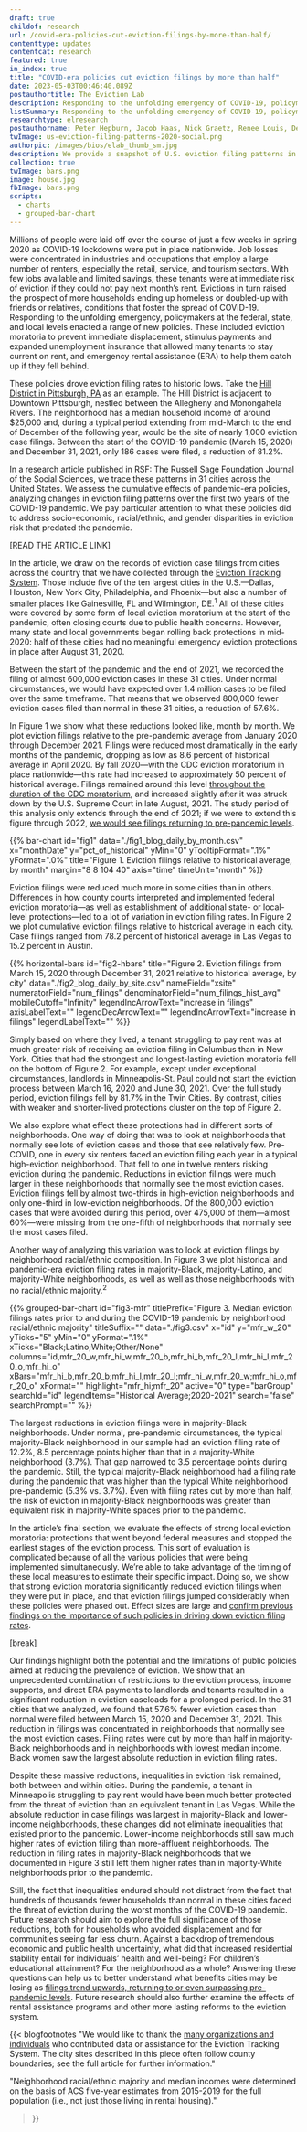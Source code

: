 ```yaml
---
draft: true
childof: research
url: /covid-era-policies-cut-eviction-filings-by-more-than-half/
contenttype: updates
contentcat: research
featured: true
in_index: true
title: "COVID-era policies cut eviction filings by more than half"
date: 2023-05-03T00:46:40.089Z
postauthortitle: The Eviction Lab
description: Responding to the unfolding emergency of COVID-19, policymakers at the federal, state, and local levels enacted a range of new policies. These policies drove eviction filing rates to historic lows.
listSummary: Responding to the unfolding emergency of COVID-19, policymakers at the federal, state, and local levels enacted a range of new policies. These policies drove eviction filing rates to historic lows.
researchtype: elresearch
postauthorname: Peter Hepburn, Jacob Haas, Nick Graetz, Renee Louis, Devin Q. Rutan, Anne Kat Alexander, Jasmine Rangel, Olivia Jin, Emily Benfer, and Matthew Desmond
twImage: us-eviction-filing-patterns-2020-social.png
authorpic: /images/bios/elab_thumb_sm.jpg
description: We provide a snapshot of U.S. eviction filing patterns in 2020 and a first description of how effective these policies were. In a year that was unprecedented in many respects, we aim to show how renters fared, and what they may be facing in 2021.
collection: true
twImage: bars.png
image: house.jpg
fbImage: bars.png
scripts:
  - charts
  - grouped-bar-chart
---
```


<style>
  #fig3-mfr .chart__bar.mfr_hi {
    fill: var(--c1);
  }
  
  #fig3-mfr .chart__bar.mfr_20 {
    fill: var(--c2);
  }
  
</style>

<span class="dropcap green">M</span>illions of people were laid off over the course of just a few weeks in spring 2020 as COVID-19 lockdowns were put in place nationwide. Job losses were concentrated in industries and occupations that employ a large number of renters, especially the retail, service, and tourism sectors. With few jobs available and limited savings, these tenants were at immediate risk of eviction if they could not pay next month’s rent. Evictions in turn raised the prospect of more households ending up homeless or doubled-up with friends or relatives, conditions that foster the spread of COVID-19. Responding to the unfolding emergency, policymakers at the federal, state, and local levels enacted a range of new policies. These included eviction moratoria to prevent immediate displacement, stimulus payments and expanded unemployment insurance that allowed many tenants to stay current on rent, and emergency rental assistance (ERA) to help them catch up if they fell behind. 

These policies drove eviction filing rates to historic lows. Take the [Hill District in Pittsburgh, PA](https://www.google.com/maps/place/Pittsburgh,+PA+15219/@40.4506351,-79.9822375,13z/data=!3m1!4b1!4m6!3m5!1s0x8834f15f65521405:0xa3568b4291b83a30!8m2!3d40.440368!4d-79.9836108!16s%2Fm%2F020tq_f) as an example. The Hill District is adjacent to Downtown Pittsburgh, nestled between  the Allegheny and Monongahela Rivers. The neighborhood has a median household income of around $25,000 and, during a typical period extending from mid-March to the end of December of the following year, would be the site of nearly 1,000 eviction case filings. Between the start of the COVID-19 pandemic (March 15, 2020) and December 31, 2021, only 186 cases were filed, a reduction of 81.2%. 

In a research article published in RSF: The Russell Sage Foundation Journal of the Social Sciences, we trace these patterns in 31 cities across the United States. We assess the cumulative effects of pandemic-era policies, analyzing changes in eviction filing patterns over the first two years of the COVID-19 pandemic. We pay particular attention to what these policies did to address socio-economic, racial/ethnic, and gender disparities in eviction risk that predated the pandemic. 

[READ THE ARTICLE LINK]

In the article, we draw on the records of eviction case filings from cities across the country that we have collected through the [Eviction Tracking System](https://evictionlab.org/eviction-tracking/). Those include five of the ten largest cities in the U.S.—Dallas, Houston, New York City, Philadelphia, and Phoenix—but also a number of smaller places like Gainesville, FL and Wilmington, DE.<sup>1</sup> All of these cities were covered by some form of local eviction moratorium at the start of the pandemic, often closing courts due to public health concerns. However, many state and local governments began rolling back protections in mid-2020: half of these cities had no meaningful emergency eviction protections in place after August 31, 2020.

Between the start of the pandemic and the end of 2021, we recorded the filing of almost 600,000 eviction cases in these 31 cities. Under normal circumstances, we would have expected over 1.4 million cases to be filed over the same timeframe. That means that we observed 800,000 fewer eviction cases filed than normal in these 31 cities, a reduction of 57.6%. 

In Figure 1 we show what these reductions looked like, month by month. We plot eviction filings relative to the pre-pandemic average from January 2020 through December 2021. Filings were reduced most dramatically in the early months of the pandemic, dropping as low as 8.6 percent of historical average in April 2020. By fall 2020—with the CDC eviction moratorium in place nationwide—this rate had increased to approximately 50 percent of historical average. Filings remained around this level [throughout the duration of the CDC moratorium](https://evictionlab.org/eleven-months-cdc/), and increased slightly after it was struck down by the U.S. Supreme Court in late August, 2021. The study period of this analysis only extends through the end of 2021; if we were to extend this figure through 2022, [we would see filings returning to pre-pandemic levels](https://evictionlab.org/ets-report-2022/).

{{% bar-chart
  id="fig1"
  data="./fig1_blog_daily_by_month.csv"
  x="monthDate"
  y="pct_of_historical"
  yMin="0"
  yTooltipFormat=".1%"
  yFormat=".0%"
  title="Figure 1. Eviction filings relative to historical average, by month"
  margin="8 8 104 40"
  axis="time"
  timeUnit="month"
%}}


Eviction filings were reduced much more in some cities than in others. Differences in how county courts interpreted and implemented federal eviction moratoria—as well as establishment of additional state- or local-level protections—led to a lot of variation in eviction filing rates. In Figure 2 we plot cumulative eviction filings relative to historical average in each city. Case filings ranged from 78.2 percent of historical average in Las Vegas to 15.2 percent in Austin.


{{% horizontal-bars
  id="fig2-hbars"
  title="Figure 2. Eviction filings from March 15, 2020 through December 31, 2021 relative to historical average, by city"
  data="./fig2_blog_daily_by_site.csv"
  nameField="xsite"
  numeratorField="num_filings"
  denominatorField="num_filings_hist_avg"
  mobileCutoff="Infinity"
  legendIncArrowText="increase in filings"
  axisLabelText=""
  legendDecArrowText=""
  legendIncArrowText="increase in filings"
  legendLabelText=""
%}}


Simply based on where they lived, a tenant struggling to pay rent was at much greater risk of receiving an eviction filing in Columbus than in New York. Cities that had the strongest and longest-lasting eviction moratoria fell on the bottom of Figure 2. For example, except under exceptional circumstances, landlords in Minneapolis-St. Paul could not start the eviction process between March 16, 2020 and June 30, 2021. Over the full study period, eviction filings fell by 81.7% in the Twin Cities. By contrast, cities with weaker and shorter-lived protections cluster on the top of Figure 2.
 
We also explore what effect these protections had in different sorts of neighborhoods. One way of doing that was to look at neighborhoods that normally see lots of eviction cases and those that see relatively few. Pre-COVID, one in every six renters faced an eviction filing each year in a typical high-eviction neighborhood. That fell to one in twelve renters risking eviction during the pandemic. Reductions in eviction filings were much larger in these neighborhoods that normally see the most eviction cases. Eviction filings fell by almost two-thirds in high-eviction neighborhoods and only one-third in low-eviction neighborhoods.  Of the 800,000 eviction cases that were avoided during this period, over 475,000 of them—almost 60%—were missing from the one-fifth of neighborhoods that normally see the most cases filed. 

Another way of analyzing this variation was to look at eviction filings by neighborhood racial/ethnic composition. In Figure 3 we plot historical and pandemic-era eviction filing rates in majority-Black, majority-Latino, and majority-White neighborhoods, as well as well as those neighborhoods with no racial/ethnic majority.<sup>2</sup>

{{% grouped-bar-chart 
  id="fig3-mfr" 
  titlePrefix="Figure 3. Median eviction filings rates prior to and during the COVID-19 pandemic by neighborhood racial/ethnic majority" 
  titleSuffix="" 
  data="./fig3.csv" 
  x="id" 
  y="mfr_w_20" 
  yTicks="5" 
  yMin="0"
  yFormat=".1%" 
  xTicks="Black;Latino;White;Other/None" 
  columns="id,mfr_20_w,mfr_hi_w,mfr_20_b,mfr_hi_b,mfr_20_l,mfr_hi_l,mfr_20_o,mfr_hi_o" 
  xBars="mfr_hi_b,mfr_20_b;mfr_hi_l,mfr_20_l;mfr_hi_w,mfr_20_w;mfr_hi_o,mfr_20_o" 
  xFormat="" 
  highlight="mfr_hi;mfr_20" 
  active="0" 
  type="barGroup" 
  searchId="id" 
  legendItems="Historical Average;2020-2021" 
  search="false" 
  searchPrompt="" 
%}}

The largest reductions in eviction filings were in majority-Black neighborhoods. Under normal, pre-pandemic circumstances, the typical majority-Black neighborhood in our sample had an eviction filing rate of 12.2%, 8.5 percentage points higher than that in a majority-White neighborhood (3.7%). That gap narrowed to 3.5 percentage points during the pandemic. Still, the typical majority-Black neighborhood had a filing rate during the pandemic that was higher than the typical White neighborhood pre-pandemic (5.3% vs. 3.7%). Even with filing rates cut by more than half, the risk of eviction in majority-Black neighborhoods was greater than equivalent risk in majority-White spaces prior to the pandemic.

In the article’s final section, we evaluate the effects of strong local eviction moratoria: protections that went beyond federal measures and stopped the earliest stages of the eviction process. This sort of evaluation is complicated because of all the various policies that were being implemented simultaneously. We’re able to take advantage of the timing of these local measures to estimate their specific impact. Doing so, we show that strong eviction moratoria significantly reduced eviction filings when they were put in place, and that eviction filings jumped considerably when these policies were phased out. Effect sizes are large and [confirm previous findings on the importance of such policies in driving down eviction filing rates](https://evictionlab.org/assessing-state-eviction-prevention-covid-19/). 

[break]

Our findings highlight both the potential and the limitations of public policies aimed at reducing the prevalence of eviction. We show that an unprecedented combination of restrictions to the eviction process, income supports, and direct ERA payments to landlords and tenants resulted in a significant reduction in eviction caseloads for a prolonged period. In the 31 cities that we analyzed, we found that 57.6% fewer eviction cases than normal were filed between March 15, 2020 and December 31, 2021. This reduction in filings was concentrated in neighborhoods that normally see the most eviction cases. Filing rates were cut by more than half in majority-Black neighborhoods and in neighborhoods with lowest median income. Black women saw the largest absolute reduction in eviction filing rates.       

Despite these massive reductions, inequalities in eviction risk remained, both between and within cities. During the pandemic, a tenant in Minneapolis struggling to pay rent would have been much better protected from the threat of eviction than an equivalent tenant in Las Vegas. While the absolute reduction in case filings was largest in majority-Black and lower-income neighborhoods, these changes did not eliminate inequalities that existed prior to the pandemic. Lower-income neighborhoods still saw much higher rates of eviction filing than more-affluent neighborhoods. The reduction in filing rates in majority-Black neighborhoods that we documented in Figure 3 still left them higher rates than in majority-White neighborhoods prior to the pandemic.

Still, the fact that inequalities endured should not distract from the fact that hundreds of thousands fewer households than normal in these cities faced the threat of eviction during the worst months of the COVID-19 pandemic. Future research should aim to explore the full significance of those reductions, both for households who avoided displacement and for communities seeing far less churn. Against a backdrop of tremendous economic and public health uncertainty, what did that increased residential stability entail for individuals’ health and well-being? For children’s educational attainment? For the neighborhood as a whole? Answering these questions can help us to better understand what benefits cities may be losing as [filings trend upwards, returning to or even surpassing pre-pandemic levels](https://evictionlab.org/ets-report-2022/). Future research should also further examine the effects of rental assistance programs and other more lasting reforms to the eviction system. 

{{< blogfootnotes 
"We would like to thank the [many organizations and individuals](https://evictionlab.org/eviction-tracking/acknowledgements/) who contributed data or assistance for the Eviction Tracking System. The city sites described in this piece often follow county boundaries; see the full article for further information."

"Neighborhood racial/ethnic majority and median incomes were determined on the basis of ACS five-year estimates from 2015-2019 for the full population (i.e., not just those living in rental housing)."
>}}